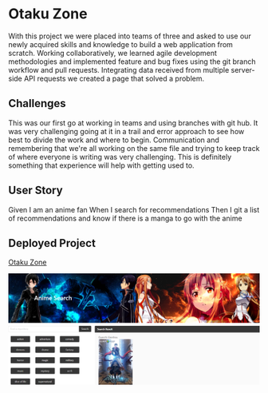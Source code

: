 # Otaku Zone
With this project we were placed into teams of three and asked to use our newly acquired skills and knowledge to build a web application from scratch. Working collaboratively, we learned agile development methodologies and implemented feature and bug fixes using the git branch workflow and pull requests.  Integrating data received from multiple server-side API requests we created a page that solved a problem.

## Challenges
This was our first go at working in teams and using branches with git hub. It was very challenging going at it in a trail and error approach to see how best to divide the work and where to begin. Communication and remembering that we're all working on the same file and trying to keep track of where everyone is writing was very challenging. This is definitely something that experience will help with getting used to. 

## User Story
Given I am an anime fan
When I search for recommendations
Then I git a list of recommendations and know if there is a manga to go with the anime

## Deployed Project

[Otaku Zone](https://tristinbarnett.github.io/Project1/)

![alt text](otakuZone.png "Otaku Zone")
